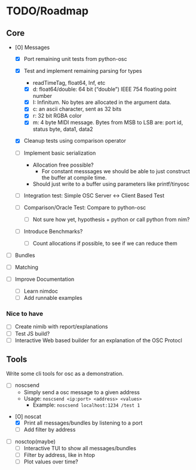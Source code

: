 # TODO/Roadmap

## Core

- [O] Messages
  - [X] Port remaining unit tests from python-osc
  - [X] Test and implement remaining parsing for types
    - readTimeTag, float64, Inf, etc
    - [X] d: float64/double: 64 bit (“double”) IEEE 754 floating point number
    - [X] I: Infinitum. No bytes are allocated in the argument data.
    - [X] c: an ascii character, sent as 32 bits
    - [X] r: 32 bit RGBA color
    - [X] m: 4 byte MIDI message. Bytes from MSB to LSB are: port id, status byte, data1, data2
  - [X] Cleanup tests using comparison operator
  - [ ] Implement basic serialization
    - Allocation free possible?
      - For constant messsages we should be able to just construct the buffer at compile time.
    - Should just write to a buffer using parameters like printf/tinyosc
  - [ ] Integration test: Simple OSC Server <-> Client Based Test

  - [ ] Comparison/Oracle Test: Compare to python-osc
    - [ ] Not sure how yet, hypothesis + python or call python from nim?
  - [ ] Introduce Benchmarks?
    - [ ] Count allocations if possible, to see if we can reduce them
- [ ] Bundles
- [ ] Matching

- [ ] Improve Documentation
  - [ ] Learn nimdoc
  - [ ] Add runnable examples

### Nice to have

- [ ] Create nimib with report/explanations
- [ ] Test JS build?
- [ ] Interactive Web based builder for an explanation of the OSC Protocl

## Tools

Write some cli tools for osc as a demonstration.

- [ ] noscsend
  - Simply send a osc message to a given address
  - Usage: `noscsend <ip:port> <address> <values>`
    - Example: `noscsend localhost:1234 /test 1`
- [O] noscat
  - [X] Print all messages/bundles by listening to a port
  - [ ] Add filter by address
- [ ] nosctop(maybe)
  - [ ] Interactive TUI to show all messages/bundles
  - [ ] Filter by address, like in htop
  - [ ] Plot values over time?
